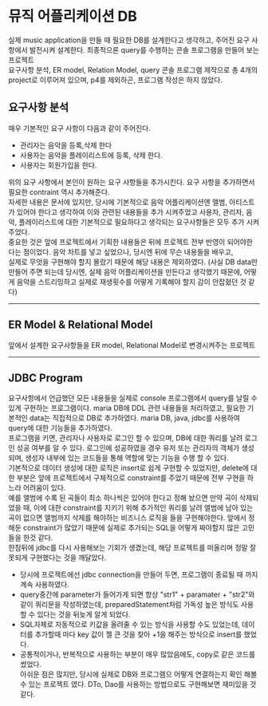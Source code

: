 # 뮤직 어플리케이션 DB  
실제 music application을 만들 때 필요한 DB를 설계한다고 생각하고, 주어진 요구 사항에서 발전시켜 설계한다. 최종적으론 query를 수행하는 콘솔 프로그램을 만들어 보는 프로젝트   
요구사항 분석, ER model, Relation Model, query 콘솔 프로그램 제작으로 총 4개의 project로 이루어져 있으며, p4를 제외하곤, 프로그램 작성은 하지 않았다.    

## 요구사항 분석     
매우 기본적인 요구 사항이 다음과 같이 주어진다.  
* 관리자는 음악을 등록,삭제 한다
* 사용자는 음악을 플레이리스트에 등록, 삭제 한다. 
* 사용자는 회원가입을 한다.     

위의 요구 사항에서 본인이 원하는 요구 사항들을 추가시킨다. 요구 사항을 추가하면서 필요한 contraint 역시 추가해준다.      
자세한 내용은 문서에 있지만, 당시에  기본적으로 음악 어플리케이션엔 앨범, 아티스트가 있어야 한다고 생각하여 이와 관련된 내용들을 추가 시켜주었고 
사용자, 관리자,  음악, 플레이리스트에 대한 기본적으로 필요하다고 생각되는 요구사항들은 모두 추가 시켜주었다.    
중요한 것은 앞에 프로젝트에서 기획한 내용들은 뒤에 프로젝트 전부 반영이 되어야한 다는 점이었다. 음악 차트를 넣고 싶었으나, 당시엔 뒤에 무슨 내용들을 배우고,    
실제로 무엇을 구현해야 할지 몰랐기 때문에 해당 내용은 제외하였다. (사실 DB data만 만들어 주면 되는데 당시엔, 실제 음악 어플리케이션을 만든다고 생각했기 때문에, 
어떻게 음악을 스트리밍하고 실제로 재생횟수를 어떻게 기록해야 할지 감이 안잡혔던 것 같다)   


---

## ER Model & Relational Model   
앞에서 설계한 요구사항들을 ER model, Relational Model로 변경시켜주는 프로젝트  


---

## JDBC Program  
요구사항에서 언급했던 모든 내용들을 실제로 console 프로그램에서 query를 날릴 수 있게 구현하는 프로그램이다.  maria DB에 DDL 관련 내용들을 처리하였고, 필요한 기본적인 data는 직접적으로 DB로 추가하였다.
maria DB, java, jdbc를 사용하여 query에 대한 기능들을 추가하였다.  
프로그램을 키면, 관리자나 사용자로 로그인 할 수 있으며, DB에 대한 쿼리를 날려 로그인 성공 여부를 알 수 있다. 로그인에 성공하였을 경우 유저 또는 관리자의 객체가 생성되며, 생성자 내부에 있는 코드들을 통해   역할에 맞는 기능을 수행 할 수 있다.  
기본적으로 데이터 생성에 대한 로직은 insert로 쉽게 구현할 수 있었지만, delete에 대한 부분은 앞에 프로젝트에서 구체적으로 constraint를 주었기 때문에 전부 구현을 하느라 어려움이 있다.   
예를 앨범에 수록 된 곡들이 최소 하나씩은 있어야 한다고 정해 놨으면 만약 곡이 삭제되었을 때, 이에 대한 constraint를 지키기 위해 추가적인 쿼리를 날려 앨범에 남아 있는 곡이 없으면 앨범까지 삭제를 해야하는 비즈니스 로직을 들을 구현해야한다. 앞에서 정해둔 constraint가 많았기 때문에 실제로 추가되는 SQL을 어떻게 짜야할지 많은 고민들을 한것 같다.    
한참뒤에 jdbc를 다시 사용해보는 기회가 생겼는데, 해당 프로젝트를 떠올리며 정말 잘못되게 구현했다는 것을 깨달았다.  
* 당시에 프로젝트에선 jdbc connection을 만들어 두면, 프로그램이 종료될 때 까지 계속 사용하였다.  
* query중간에 parameter가 들어가게 되면 항상 "str1" + paramater + "str2"와 같이 쿼리문을 작성하였는데, preparedStatement처럼 가독성 높은 방식도 사용할 수 있다는 것을 뒤늦게 알게 되었다.  
* SQL자체로 자동적으로 키값을 올려줄 수 있는 방식을 사용할 수도 있었는데, 데이터를 추가할때 마다 key 값이 젤 큰 것을 찾아 +1을 해주는 방식으로 insert를 했었다.  
* 공통적이거나, 반복적으로 사용하는 부분이 매우 많았음에도, copy로 같은 코드를 썼었다.   
아쉬운 점은 많지만, 당시에 실제로 DB와 프로그램으 어떻게 연결하는지 확인 해볼 수 있는 프로젝트 였다. DTo, Dao를 사용하는 방법으로도 구현해보면 재미있을 것 같다. 

